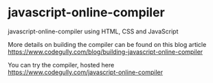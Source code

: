 # javascript-online-compiler
javascript-online-compiler using HTML, CSS and JavaScript

More details on building the compiler can be found on this blog article
https://www.codegully.com/blog/building-javascript-online-compiler

You can try the compiler, hosted here
https://www.codegully.com/javascript-online-compiler
